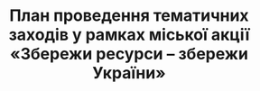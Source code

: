 ﻿---
title: План проведення тематичних заходів у рамках міської акції «Збережи ресурси – збережи України»
---

<pdf src="info.pdf" />

